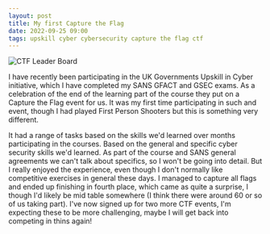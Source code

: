 ```yaml
---
layout: post
title: My first Capture the Flag
date: 2022-09-25 09:00
tags: upskill cyber cybersecurity capture the flag ctf 
---
```


![CTF Leader Board](/assets/202209/ctfscoreboard.jpg)

I have recently been participating in the UK Governments Upskill in Cyber initiative, which I have completed my SANS GFACT and GSEC exams. As a celebration of the end of the learning part of the course they put on a Capture the Flag event for us. It was my first time participating in such and event, though I had played First Person Shooters but this is something very different. 
<!--more--> 
It had a range of tasks based on the skills we'd learned over months participating in the courses. Based on the general and specific cyber security skills we'd learned. As part of the course and SANS general agreements we can't talk about specifics, so I won't be going into detail. But I really enjoyed the experience, even though I don't normally like competitive exercises in general these days.
I managed to capture all flags and ended up finishing in fourth place, which came as quite a surprise, I though I'd likely be mid table somewhere (I think there were around 60 or so of us taking part). I've now signed up for two more CTF events, I'm expecting these to be more challenging, maybe I will get back into competing in thins again!
